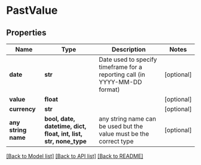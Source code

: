 # PastValue


## Properties
Name | Type | Description | Notes
------------ | ------------- | ------------- | -------------
**date** | **str** | Date used to specify timeframe for a reporting call (in YYYY-MM-DD format) | [optional] 
**value** | **float** |  | [optional] 
**currency** | **str** |  | [optional] 
**any string name** | **bool, date, datetime, dict, float, int, list, str, none_type** | any string name can be used but the value must be the correct type | [optional]

[[Back to Model list]](../README.md#documentation-for-models) [[Back to API list]](../README.md#documentation-for-api-endpoints) [[Back to README]](../README.md)


